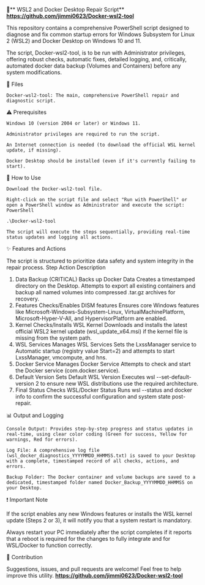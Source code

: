 
🔧** WSL2 and Docker Desktop Repair Script**
**https://github.com/jimmi0623/Docker-wsl2-tool**

This repository contains a comprehensive PowerShell script designed to diagnose and fix common startup errors for Windows Subsystem for Linux 2 (WSL2) and Docker Desktop on Windows 10 and 11.

The script, Docker-wsl2-tool, is to be run with Administrator privileges, offering robust checks, automatic fixes, detailed logging, and, critically, automated docker data backup (Volumes and Containers) before any system modifications.

💾 Files

    Docker-wsl2-tool: The main, comprehensive PowerShell repair and diagnostic script.

⚠️ Prerequisites

    Windows 10 (version 2004 or later) or Windows 11.

    Administrator privileges are required to run the script.

    An Internet connection is needed (to download the official WSL kernel update, if missing).

    Docker Desktop should be installed (even if it's currently failing to start).

🚀 How to Use

    Download the Docker-wsl2-tool file.

    Right-click on the script file and select "Run with PowerShell" or open a PowerShell window as Administrator and execute the script:
    PowerShell

    .\Docker-wsl2-tool

    The script will execute the steps sequentially, providing real-time status updates and logging all actions.

✨ Features and Actions

The script is structured to prioritize data safety and system integrity in the repair process.
Step	Action	Description
1. Data Backup (CRITICAL)	Backs up Docker Data	Creates a timestamped directory on the Desktop. Attempts to export all existing containers and backup all named volumes into compressed .tar.gz archives for recovery.
2. Features	Checks/Enables DISM features	Ensures core Windows features like Microsoft-Windows-Subsystem-Linux, VirtualMachinePlatform, Microsoft-Hyper-V-All, and HypervisorPlatform are enabled.
3. Kernel	Checks/Installs WSL Kernel	Downloads and installs the latest official WSL2 kernel update (wsl_update_x64.msi) if the kernel file is missing from the system path.
4. WSL Services	Manages WSL Services	Sets the LxssManager service to Automatic startup (registry value Start=2) and attempts to start LxssManager, vmcompute, and hns.
5. Docker Service	Manages Docker Service	Attempts to check and start the Docker service (com.docker.service).
6. Default Version	Sets Default WSL Version	Executes wsl --set-default-version 2 to ensure new WSL distributions use the required architecture.
7. Final Status	Checks WSL/Docker Status	Runs wsl --status and docker info to confirm the successful configuration and system state post-repair.

📊 Output and Logging

    Console Output: Provides step-by-step progress and status updates in real-time, using clear color coding (Green for success, Yellow for warnings, Red for errors).

    Log File: A comprehensive log file (wsl_docker_diagnostics_YYYYMMDD_HHMMSS.txt) is saved to your Desktop with a complete, timestamped record of all checks, actions, and errors.

    Backup Folder: The Docker container and volume backups are saved to a dedicated, timestamped folder named Docker_Backup_YYYYMMDD_HHMMSS on your Desktop.

❗ Important Note

If the script enables any new Windows features or installs the WSL kernel update (Steps 2 or 3), it will notify you that a system restart is mandatory.

Always restart your PC immediately after the script completes if it reports that a reboot is required for the changes to fully integrate and for WSL/Docker to function correctly.

🤝 Contribution

Suggestions, issues, and pull requests are welcome! Feel free to help improve this utility. 
**https://github.com/jimmi0623/Docker-wsl2-tool**
